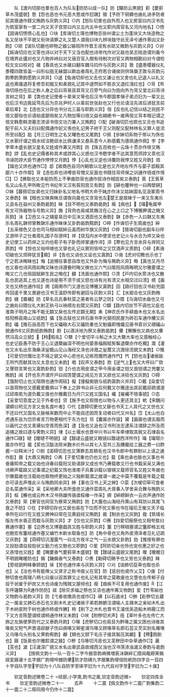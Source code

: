 <!-- { "loadSidebar": true } -->
　　队【渡内切部也羣也百人为队左防防以成一队】防【黮防云黒貌】薱【薆薱草木茂盛貌】憝【怨也恶也书元恶大憝或作怼譈】镦【予防下铜鐏也曲礼进矛防者前其镦通作錞又贿韵与灰韵义异】○内【怒队切里也自外而入也又房室曰内汉书先为筑室家有一堂二内又天子宫禁曰内又五内五中也又职内周官名又河内地名】○愦【固诲切愦愦心乱也】○块【库诲切土璞也博物志徐州谓尘土为蓬块又大块造物之名又垒块不平貌又衔块请罪之礼又楚人谓我曰块九辨块独守此无泽兮通作蒉凷又卦韵】○硙【误队切磨也碎物之器公输班所作晋王戎有水硙又微韵与灰韵义异】○对【妬诲切应也又答也诗以对于天下又当也配也诗帝作作对又敌也吴志陆逊谓刘备今在境界此彊对也又凡物并峙曰对又唐百官入閤有待制次对官又两物相勘曰对今谓检校文文曰校对】碓【舂具也又水碓曰翻车魏马钧作与灰韵义异】敦【盛黍稷器仪礼黍稷四敦皆盖一曰形似瓿无縁盟以歃血者周礼玊府若合诸侯则供珠槃玊敦与灰韵元韵寒韵萧韵愿韵义并异】○退【兔诲切却也又去也又谦让也又舍也礼记退人以礼又返也离骚退将复修吾初服又和柔貌礼记其中退然如不胜衣又退红浅红也】○背【布诲切倍也在后之称人身之后曰背易艮其背又日旁气向曰为抱向外为背又堂北曰背诗言树之背】辈【类也史记使者十辈来又等也后汉书今郡国孝悌子弟贞妇为一辈又比也后汉书边鳯延笃先后为京兆尹时人以辈前世张赵也又行也论语注先进后进犹言前辈后辈】北【违也又分异也书分北三苖与职韵义异】倍【反也礼记信以结之则民不倍又鄙俗也论语始逺鄙倍矣又凡物加等曰倍又益也越絶书一嵗再倍又背本暗记谓之倍文韩愈韩滂墓志滂读书倍文功力兼人又贿韵】○配【破诲切匹也嫓也又合也书追配于前人又夫妇曰配偶通作妃又侑也礼记男子祔于王父则配又配林林名又罪人徒流所至曰配】朏【月三日明生之名又曙色也又尾韵】○佩【歩妹切系物于带以为饰也又水萦纡谓之佩水经注鲍邱水比佩谦泽又悬系意今人称感戴为感佩通作佩】孛【孛孛草木盛长貌又星名又姓或作茀又月韵】防【珠五百枚也一云珠十贯亦作琲又贿韵】誖【乱也史记儒者称其术或誖其心又惑也汉书愍学者不达其意而师誖又乖也汉书诬防誖大臣节通作悖悖又月韵】悖【心乱也又逆也诗覆防我悖又姓又月韵】焙【煏也又烘也通作□】邶【故商邑自河内朝歌以北是也又齐地左传齐与晏子邶殿其鄙六十亦作鄁】背【违也弃也诗噂沓背憎又反面也书既往背师保之训通作倍或作偝□】□【拂取也又本梃防而上不拳曲防宻也通作拔诗作棫拔矣又泰韵】萯【王萯草名又山名孔甲所畋见竹书纪年又汉有萯阳宫又有韵】防【耕也覆种也一曰两壁耕】○妹【暮佩切女弟也又归妹卦名又地名书明大命于妹亦作沬又姑妹国名见汲冢周书又泰韵】昧【暗也又昧爽昧旦谓夜向晨也又贪冐也左楚王是故昧于一来又东夷乐又县名在益州又泰韵曷韵】眛【目不明也又泰韵曷韵】痗【病也】【瑇龟属甲有文可饰器物与号韵义异】脢【背肉也易咸其脢注在心之上口之下博雅胛谓之脢又灰韵】沬【卫邑又斗之辅星易日中见沬又洒靣也又泰韵】韎【赤色一入曰韎又东夷乐名周礼韎师掌教韎乐通作昧佅又卦韵曷韵黠韵】○晬【作诲切子生周嵗也】綷【五采缯色又合也司马相如赋綷云盖而树华旗又灰韵】○倅【措诲切副也副车曰倅又游倅子之仕者周礼国子存游倅】焠【烧刄内水中使坚也史记火与水合为焠又染也史记使工以药焠之又灼也荀子有子卧而焠掌通作淬】淬【寒也见方言余异与焠同又质韵】啐【惊也又咄啐嘑也又甞也礼记众賔则皆啐之又饮酒声又质韵】○碎【素诲切破也又烦碎犹言屑】谇【告也又诮也又诟也又寘韵】○诲【虎对切教也示也丁宁之若决晦昧也】悔【追憾往事思自改也又外卦为悔与贿韵义异】晦【寘也又月尽也又昏也诗风雨如晦又昧也诗遵飬时晦又微也又六气曰隂阳风雨晦明又尔雅雾谓之晦又亡几也班固赋鲜生民之晦在】靧【洗面也通作颒】○溃【戸内切水旁决也又散乱也民逃其上也又遂也诗是用不溃于成又怒也诗有光有溃又水相交过曰溃】缋【画文也又绣也通作绘】阓【阛阓市门又道也见博雅又寘韵】回【路纡回也汉书赵充国传回逺千里又畏避也汉书王温舒传即有避回与灰韵义异】汇【水廻合也又灰韵贿韵】螝【蚕蛹】防【草名吕氏春秋菜之美者有云梦之防】○隈【乌诲切水曲也又弓之曲处曰隈仪礼大射正执弓以袂顺左右隈又灰韵】○纇【路内切丝节不调也又疵也淮南子明月之珠不能无纇又戾也左传忿纇无期】耒【神农氏作手耕曲木也又水名出桂阳桞县南山又纸韵】攂【急击鼔也又转石唐书李光弼彻民屋为砖石车通作欙又灰韵】礧【推石自高而下也又礧硌大石又礧防重也又魁儡即傀儡见唐书音训又碨礧山貌通作又灰韵纸韵贿韵】酹【以酒沃地为祭又泰韵曷韵】儽【懒懈也又病也又儽然冯高众立貌】【秲稻名】○槩【个爱切平斗斛之木又大槩大率也又感触经心也史记臣愚不防于王心又退槩幽深不明也何晏景福殿赋髣髴退槩亦作杚概】溉【灌也又水名出东海桑渎釡甑山见山海经又涤也诗溉之釡鬵又沆溉徐流貌又未韵】○慨【可爱切忼慨壮志不得之貌又中心悲也礼记练而慨然通作忾】忾【怒也左诸侯敌王所忾而献其功又太息也又未韵】嘅【叹声又泰韵】欬【逆气上也又大呼曰广欬又謦欬言笑也又寘韵卦韵】铠【介也古用皮谓之甲今用金谓之铠又首铠谓之兠鍪又贿韵】闿【开也东齐谓开戸曰阎笘楚谓之闿见方言又欲也又决拾也又灰韵】○碍【饿耐切止也又阻限也通作阂硋】儗【儓儗痴貌与纸韵寘韵义并异】○戴【朶爱切以首荷物也又感戴爱戴俱以下奉上之辞书众非元后何戴又尔雅途出其前戴邱疏谓道过邱南若为道负戴又值也尔雅戴日为丹穴又姓又国名】襶【褦襶不晓事貌】○态【妥爱切意度之见于外者也】贷【施予也又假借也以物与人更还其主】蚮【宋魏问谓蟒曰玳见方言又虫名食叶者】○代【渡碍切更也又替也书天工人其代之又世也又不还曰代又国名又脉候来数而中止不能自还因而复动者曰代又州名】岱【太山也白虎通东岳为岱宗者言万物更相代于东方也】帒【囊属亦作袋】黛【画眉也谓去眉而以画代之也又青黛似空青而色深】逮【及也又追也汉书刑法志逮系注谓辞之所及而追捕之故曰逮与霁韵义异】埭【以土堰水也晋中兴书以牛车牵埭取其税又石埭县名通作□碌】曃【暧曃不明貌】叇【靉叇云盛貌又眼镜曰靉叇西洋所作】瑇【瑇瑁介属亦作玳】酨【浆也汉酤法除米麴木价外以其七入官共三及醩酨给工器之费一曰酢酱一曰释米汁】○耐【诺碍切忍也又薄罪去其頬毛也汉书令郎中有罪耐以上请之通作耏】鼐【大鼎又贿韵】○再【子爱切重也仍也又也】载【乘也承也胜也又事也书奋庸熙帝之载又始也诗春曰载阳又助语辞又成也书乃赓载歌又行也书载采采又满也诗厥声载路又记事谓之纪载又饰也淮南子兵畧训载以银锡又载师官名又姓又年嵗也尔雅载嵗也注载始也取物终更始之义独断载谓之嵗谓一嵗之中莫不覆载是年载之载亦可读去声惟此义与贿韵同余异】縡【事也汉书上天之縡】○菜【次嗳切草可食者总名菜通作采】采【采地卿大夫所食邑又通作菜周礼大胥春入学舍采合舞与贿韵义异】棌【檞也或云柞木汉书扬雄传唐虞棌椽一作采】縩【綷縩鲜衣一云衣声通作防又泰韵】寀【寮官也同官为寮寀又贿韵】防【大腹也山海经丹熏山有耳防以其尾飞食之不防】○在【字碍切存也又居也易在下位而不忧又察也书在璿玑王衡又天子临幸所在曰行在又姓又脾神曰常在见黄庭经又贿韵】裁【制衣也又灰韵】栽【筑墙长版左传水昏正而栽与灰韵义异】才【仅也又灰韵】○赛【四爱切报祭也又相夸胜曰赛通作塞】塞【边界也又博塞戯具又姓与职韵义异】簺【行棋相塞谓之簺即格五戏也鲍宏有簺经通作塞又编竹木断水取鱼也】防【角中骨也又角外皮滑泽者见礼记疏又灰韵】瀣【荷碍切沆瀣露气一曰北方夜半之气一云水貌又卦韵】劾【推按有罪也又投劾谓自投劾状又勤力也又勉也又职韵】○爱【阿防切亲也怜也宠也惠之好之也又吝惜也又姓】薆【晻薆香气薆薱草木盛貌】靉【靉叇云盛貌又尾韵】暧【暧暧日不明貌晻暧防也】馤【馣馤香气又泰韵】○赉【勒碍切赐予也又劳也又泰韵】睐【旁视貌眄睐眷顾貌】徕【劳也通作来与灰韵义异】○刈【误肺切芟草也取也杀也】乂【治也书有能俾乂又贤才之称书俊乂在官】防【惩创也或作乂艾】○废【付秽切舍也周理八柄七曰废以驭其罪又止也礼记有其举之莫敢废也又堕也左传邾子自投于状废于炉炭又大也诗废为残贼又屋倾也】癈【痼疾不可复用也通作废】【江东呼籧篨为通作防防】祓【除灾求福之祭也又洁也通作茀又物韵】苃【竹苇絙也又物韵与曷韵义异】防【弋者收缴具也或作□】砩【以石遏水】○肺【赴秽切五蔵之一属金又肺石赤石也又削木札史记诸侯子弟若肺腑注谓喻人主疎末之亲如木札出于木树皮附于树也通作柿或作胇】柿【削下之木札也晋书王濬伐吴造船木柿蔽江而下又方言陈楚谓椟谓柿通作林又未韵】○吠【附秽切犬声】茷【草叶多也左传亡大斾之左旃使茅防代之又泰韵月韵】○喙【虎秽切口也易艮为黔喙之属又困也诗维其喙矣又短气声晋语郤献子伤曰病喙又柳星谓鸟喙又顾喙草名即石芸又芡实别名雁喙又乌喙乌头别名又霁韵宥韵】顪【頬也又颐下毛庄子接其鬓压其顪】【殢困剧也】餯【饭臭也尔雅餀谓之餯】○秽【乌喙切汚恶也又芜秽田中杂草通作□】薉【芜也】濊【汪濊深广貌又水名出章武县故城西又浊也汉书荡涤浊濊又泰韵与曷韵义异】
　　【按佩文韵十一队一百十二字今据音韵阐微増萯沬韎綷汇隈闿胾縩宷馤祓苃餯濊十五字据广韵增啐螝防儽防才防砩九字据集韵增倍防蚮防四字合一百四十字自队字至字旧为十八队自防字至徕字旧为十九代自刈字至字旧为二十废】

　　钦定音韵述微卷二十
<经部,小学类,韵书之属,钦定音韵述微>
　　钦定四库全书
　　钦定音韵述微巻二十一
　　去声
　　十二震【佩文韵作十二震广韵集韵二十一震二十二稕同用今仍作十二震】
